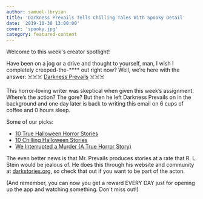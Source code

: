 ```yaml
---
author: samuel-lbryian
title: 'Darkness Prevails Tells Chilling Tales With Spooky Detail'
date: '2019-10-30 13:00:00'
cover: 'spooky.jpg'
category: featured-content
---
```


Welcome to this week's creator spotlight!

Have been on a jog or a drive and thought to yourself, man, I wish I completely creeped-the-**** out right now? Well, we’re here with the answer: ☠️☠️☠️ [Darkness Prevails](https://open.lbry.com/@DarknessPrevails:2) ☠️☠️☠️

This horror-loving writer was skeptical when given this week’s assignment. Where’s the action? The gore? But then he left Darkness Prevails on in the background and one day later is back to writing this email on 6 cups of coffee and 0 hours sleep.

Some of our picks:

- [10 True Halloween Horror Stories](https://open.lbry.com/10-true-halloween-horror-stories#1ed7c8ad8ada6911beeaf2f307fa4b9868b4c613)
- [10 Chilling Halloween Stories](https://open.lbry.com/10-chilling-halloween-stories-darkness#faea7fbd8202e1a191b9faee13589e9420b3b16b)
- [We Interrupted a Murder (A True Horror Story)](https://open.lbry.com/we-interrupted-a-murder-a-true-horror#6e9fb182f65ecce88d04c0bd8fac38cde0a5ad2d)


The even better news is that Mr. Prevails produces stories at a rate that R. L. Stein would be jealous of. He does this through his website and community at [darkstories.org,](http://darkstories.org) so check that out if you want to be part of the acton.

(And remember, you can now you get a reward EVERY DAY just for opening up the app and watching something. Don't miss out!)
